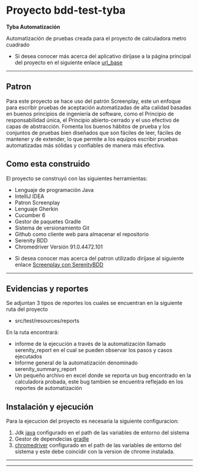 # Proyecto bdd-test-tyba

**Tyba Automatización**

Automatización de pruebas creada para el proyecto de calculadora metro cuadrado


* Si desea conocer más acerca del aplicativo diríjase a la página principal del proyecto en el siguiente enlace [url_base]

---

## Patron 

Para este proyecto se hace uso del patrón Screenplay, este un enfoque para escribir pruebas de aceptación automatizadas de alta calidad basadas en buenos principios de ingeniería de software, como el Principio de responsabilidad única, el Principio abierto-cerrado y el uso efectivo de capas de abstracción. Fomenta los buenos hábitos de prueba y los conjuntos de pruebas bien diseñados que son fáciles de leer, fáciles de mantener y de extender, lo que permite a los equipos escribir pruebas automatizadas más sólidas y confiables de manera más efectiva.
 
## Como esta construido
El proyecto se construyó con las siguientes herramientas:
 - Lenguaje de programación Java
 - IntelliJ IDEA
 - Patron Screenplay
 - Lenguaje Gherkin
 - Cucumber 6
 - Gestor de paquetes Gradle
 - Sistema de versionamiento Git
 - Github como cliente web para almacenar el repositorio
 - Serenity BDD
 - Chromedriver Versión 91.0.4472.101
 

* Si desea conocer mas acerca del patron utilizado diríjase al siguiente enlace [Screenplay con SerenityBDD][screenplay]

---
## Evidencias y reportes
Se adjuntan 3 tipos de reportes los cuales se encuentran en la siguiente ruta del proyecto
 - src/test/resources/reports

En la ruta encontrará:
 - informe de la ejecución a través de la automatización llamado serenity_report en el cual se pueden observar los pasos y casos ejecutados
 - Informe general de la automatización denominado serenity_summary_report
 - Un pequeño archivo en excel donde se reporta un bug encontrado en la calculadora probada, este bug tambien se encuentra reflejado en los reportes de automatización


## Instalación y ejecución 

Para la ejecucion del proyecto es necesaria la siguiente configuracion:

1.	Jdk [java](https://www.java.com/es/download/) configurado en el path de las variables de entorno del sistema
2.	Gestor de dependecias [gradle](https://gradle.org/install/)
3.	[chromedriver](https://chromedriver.chromium.org/downloads) configurado en el path de las variables de entorno del sistema y este debe coincidir con la version de chrome instalada.

---


- - -
[url_base]: https://www.metrocuadrado.com/calculadora-credito-hipotecario-vivienda/
[screenplay]: https://serenity-bdd.github.io/theserenitybook/latest/serenity-screenplay.html
